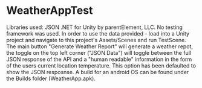 # WeatherAppTest
Libraries used: JSON .NET for Unity by parentElement, LLC.
No testing framework was used.
In order to use the data provided - load into a Unity project and navigate to this project's Assets/Scenes and run TestScene.
The main button "Generate Weather Report" will generate a weather repot, the toggle on the top left corner ("JSON Data") will toggle between the full JSON response of the API and a "human readable" information in the form of the users current location temperature. This option has been defaulted to show the JSON resposnse.
A build for an android OS can be found under the Builds folder (WeatherApp.apk).
